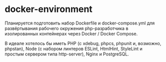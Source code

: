 # docker-environment
Планируется подготовить набор Dockerfile и docker-compose.yml для развёртывания рабочего окружения php-разработчика в изолированных контейнерах через Docker / Docker Compose.

В идеале хотелось бы иметь PHP (с xdebug, phpcs, phpunit и, возможно, phpstan), Node (с набором линтеров ESLint, HtmlHint, StyleLint и простым сервером типа http-server), Nginx и PostgreSQL.
